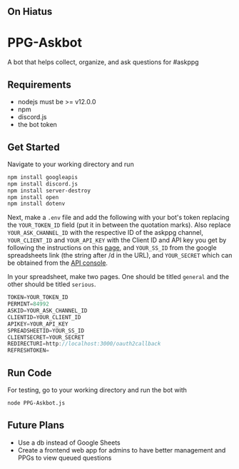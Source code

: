 ## On Hiatus
# PPG-Askbot
A bot that helps collect, organize, and ask questions for #askppg

## Requirements
- nodejs must be >= v12.0.0
- npm
- discord.js
- the bot token

## Get Started
Navigate to your working directory and run
```bash
npm install googleapis
npm install discord.js
npm install server-destroy
npm install open
npm install dotenv
```
Next, make a `.env` file and add the following with your bot's token replacing the `YOUR_TOKEN_ID` field (put it in between the quotation marks). Also replace `YOUR_ASK_CHANNEL_ID` with the respective ID of the askppg channel, `YOUR_CLIENT_ID`  and `YOUR_API_KEY` with the Client ID and API key you get by following the instructions on this [page](https://github.com/googleapis/google-api-nodejs-client#oauth2-client), and `YOUR_SS_ID` from the google spreadsheets link (the string after /d in the URL), and `YOUR_SECRET` which can be obtained from the [API console](https://console.developers.google.com).

In your spreadsheet, make two pages. One should be titled `general` and the other should be titled `serious`.

``` javascript
TOKEN=YOUR_TOKEN_ID
PERMINT=84992
ASKID=YOUR_ASK_CHANNEL_ID
CLIENTID=YOUR_CLIENT_ID
APIKEY=YOUR_API_KEY
SPREADSHEETID=YOUR_SS_ID
CLIENTSECRET=YOUR_SECRET
REDIRECTURI=http://localhost:3000/oauth2callback
REFRESHTOKEN=
````

## Run Code
For testing, go to your working directory and run the bot with
```bash
node PPG-Askbot.js
```

## Future Plans
- Use a db instead of Google Sheets
- Create a frontend web app for admins to have better management and PPGs to view queued questions
